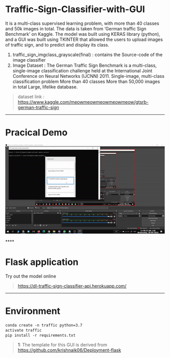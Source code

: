 # Traffic-Sign-Classifier-with-GUI
It is a multi-class supervised learning problem, with more than 40 classes and 50k images in total.
The data is taken from ‘German traffic Sign Benchmark’ on Kaggle. 
The model was built using KERAS library (python), and a GUI was built using TKINTER that allowed the users to upload images of traffic sign, and to predict and display its class.

1. traffic_sign_imgclass_grayscale(final) : contains the Source-code of the image classifier
2. Image Dataset : The German Traffic Sign Benchmark is a multi-class, single-image classification challenge held at the International Joint  Conference on Neural Networks (IJCNN) 2011.
    Single-image, multi-class classification problem
    More than 40 classes
    More than 50,000 images in total
    Large, lifelike database.
    
>    dataset link : https://www.kaggle.com/meowmeowmeowmeowmeow/gtsrb-german-traffic-sign
****

# Pracical Demo 

<p align="center">
  <img src="./ezgif.com-gif-maker.gif" alt="Sublime's custom image"/>

</p>
****

# Flask application
Try out the model online
>    https://dl-traffic-sign-classifier-api.herokuapp.com/
 
[^1]:

****

# Environment
    conda create -n traffic python=3.7
    activate traffic
    pip install -r requirements.txt
    

><a name="myfootnote1">1</a>: The template for this GUI is derived from https://github.com/krishnaik06/Deployment-flask
